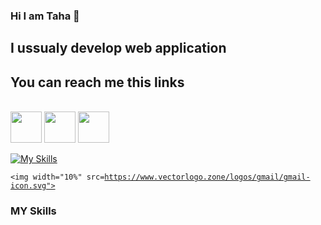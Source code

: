 ### Hi I am Taha 👋


## I ussualy develop web application

## You can reach me this links 
<br>
<div>
<img src="https://upload.wikimedia.org/wikipedia/commons/thumb/e/e9/Linkedin_icon.svg/2048px-Linkedin_icon.svg.png" witdh="50px" height="50px">
<img src="https://upload.wikimedia.org/wikipedia/commons/thumb/7/7e/Gmail_icon_%282020%29.svg/2560px-Gmail_icon_%282020%29.svg.png"  witdh="50px" height="50px">
<img src="https://upload.wikimedia.org/wikipedia/commons/thumb/e/ef/Stack_Overflow_icon.svg/768px-Stack_Overflow_icon.svg.png"  witdh="50px" height="50px">
</div>


[![My Skills](https://skills.thijs.gg/icons?i=js,html,css,git,.net,c#,sql)](https://skills.thijs.gg)

<code><img width="10%" src=https://www.vectorlogo.zone/logos/gmail/gmail-icon.svg"></code>
### MY Skills


